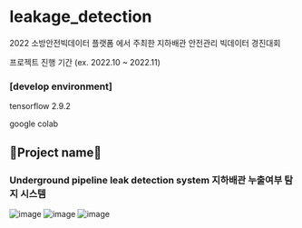 # leakage_detection
2022 소방안전빅데이터 플랫폼 에서 주최한 지하배관 안전관리 빅데이터 경진대회

프로젝트 진행 기간 (ex. 2022.10 ~ 2022.11) 

### [develop environment]
tensorflow 2.9.2 

google colab
## 📁Project name📁
### Underground pipeline leak detection system 지하배관 누출여부 탐지 시스템

![image](https://github.com/nanhungrybin/leakage_detection/assets/97181397/303587c9-3fa2-4e24-9e2b-c22e80599a83)
![image](https://github.com/nanhungrybin/leakage_detection/assets/97181397/056b14bd-83b4-41e4-bfeb-fcc1917d9e95)
![image](https://github.com/nanhungrybin/leakage_detection/assets/97181397/ddb86ea5-bec0-441e-9e33-dd017d8b8a05)

